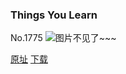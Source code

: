### Things You Learn
No.1775
![图片不见了~~~](https://imgs.xkcd.com/comics/things_you_learn.png)

[原址](https://xkcd.com//1775) [下载](https://imgs.xkcd.com/comics/things_you_learn.png)


